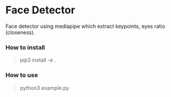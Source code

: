 # Face Detector
Face detector using mediapipe which extract keypoints, eyes ratio (closeness).

### How to install
> pip3 install -e .

### How to use
> python3 example.py
